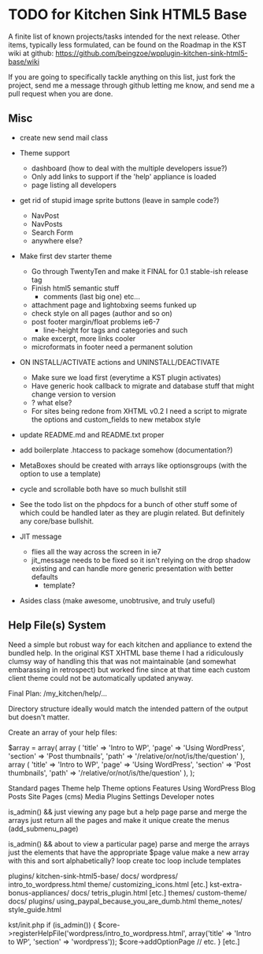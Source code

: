 # TODO for Kitchen Sink HTML5 Base #

A finite list of known projects/tasks intended for the next release.
Other items, typically less formulated, can be found on the Roadmap in the
KST wiki at github: https://github.com/beingzoe/wpplugin-kitchen-sink-html5-base/wiki

If you are going to specifically tackle anything on this list, just
fork the project, send me a message through github letting me know,
and send me a pull request when you are done.


## Misc ##

* create new send mail class

* Theme support
  * dashboard (how to deal with the multiple developers issue?)
  * Only add links to support if the 'help' appliance is loaded
  * page listing all developers

* get rid of stupid image sprite buttons (leave in sample code?)
  * NavPost
  * NavPosts
  * Search Form
  * anywhere else?

* Make first dev starter theme
  * Go through TwentyTen and make it FINAL for 0.1 stable-ish release tag
  * Finish html5 semantic stuff
    * comments (last big one) etc...
  * attachment page and lightobxing seems funked up
  * check style on all pages (author and so on)
  * post footer margin/float problems ie6-7
    * line-height for tags and categories and such
  * make excerpt, more links cooler
  * microformats in footer need a permanent solution


* ON INSTALL/ACTIVATE actions and UNINSTALL/DEACTIVATE
  * Make sure we load first (everytime a KST plugin activates)
  * Have generic hook callback to migrate and database stuff that might change version to version
  * ? what else?
  * For sites being redone from XHTML v0.2 I need a script to migrate the options and custom_fields to new metabox style

* update README.md and README.txt proper

* add boilerplate .htaccess to package somehow (documentation?)

* MetaBoxes should be created with arrays like optionsgroups (with the option to use a template)

* cycle and scrollable both have so much bullshit still

* See the todo list on the phpdocs for a bunch of other stuff some of which
  could be handled later as they are plugin related. But definitely any
  core/base bullshit.

* JIT message
  * flies all the way across the screen in ie7
  * jit_message needs to be fixed so it isn't relying on the drop shadow existing and can handle more generic presentation with better defaults
    * template?

* Asides class (make awesome, unobtrusive, and truly useful)


## Help File(s) System ##

Need a simple but robust way for each kitchen and appliance to extend the bundled
help. In the original KST XHTML base theme I had a ridiculously clumsy way of
handling this that was not maintainable (and somewhat embarassing in retrospect)
but worked fine since at that time each custom client theme could not be
automatically updated anyway.

Final Plan:
/my_kitchen/help/...

Directory structure ideally would match the intended pattern of the output
but doesn't matter.

Create an array of your help files:

$array = array(
            array (
                'title' => 'Intro to WP',
                'page' => 'Using WordPress',
                'section' => 'Post thumbnails',
                'path' => '/relative/or/not/is/the/question'
                ),
            array (
                'title' => 'Intro to WP',
                'page' => 'Using WordPress',
                'section' => 'Post thumbnails',
                'path' => '/relative/or/not/is/the/question'
                ),
);

Standard pages
    Theme help
    Theme options
    Features
    Using WordPress
    Blog Posts
    Site Pages (cms)
    Media
    Plugins
    Settings
    Developer notes


is_admin() && just viewing any page but a help page
    parse and merge the arrays
        just return all the pages and make it unique
            create the menus (add_submenu_page)

is_admin() && about to view a particular page)
    parse and merge the arrays
        just the elements that have the appropriate $page value
            make a new array with this and sort alphabetically?
                loop
                    create toc
                loop
                    include templates



plugins/
  kitchen-sink-html5-base/
    docs/
      wordpress/
        intro_to_wordpress.html
      theme/
        customizing_icons.html
      [etc.]
  kst-extra-bonus-appliances/
    docs/
      tetris_plugin.html
      [etc.]
themes/
  custom-theme/
    docs/
      plugins/
        using_paypal_because_you_are_dumb.html
      theme_notes/
        style_guide.html

kst/init.php
if (is_admin()) {
  $core->registerHelpFile('wordpress/intro_to_wordpress.html', array('title' => 'Intro to WP', 'section' => 'wordpress'));
  $core->addOptionPage // etc.
}
  [etc.]

